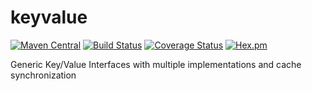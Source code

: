 # keyvalue


[![Maven Central](https://img.shields.io/maven-central/v/com.ethlo.keyvalue/keyvalue.svg)](http://search.maven.org/#search%7Cga%7C1%7Cg%3A%22com.ethlo.keyvalue%22%20a%3A%22keyvalue%22)
[![Build Status](https://travis-ci.org/ethlo/keyvalue.svg?branch=master)](https://travis-ci.org/ethlo/keyvalue)
[![Coverage Status](https://coveralls.io/repos/github/ethlo/keyvalue/badge.svg?branch=master)](https://coveralls.io/github/ethlo/keyvalue?branch=master)
[![Hex.pm](https://img.shields.io/hexpm/l/plug.svg)](LICENSE)


Generic Key/Value Interfaces with multiple implementations and cache synchronization

